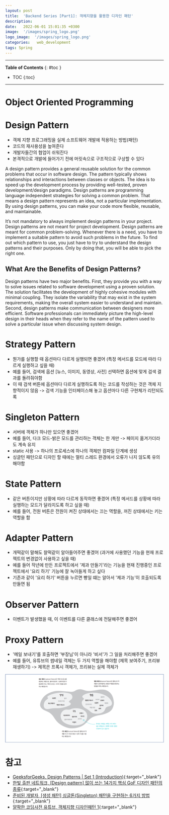 ```yaml
---
layout: post
title:  'Backend Series [Part1]: 객체지향을 활용한 디자인 패턴'
description: 
date:   2022-06-01 15:01:35 +0300
image:  '/images/spring_logo.png'
logo_image:  '/images/spring_logo.png'
categories:   web_development
tags: Spring
---
```

---

**Table of Contents**
{: #toc }
*  TOC
{:toc}

---

# Object Oriented Programming

# Design Pattern

- 객체 지향 프로그래밍을 실제 소프트웨어 개발에 적용하는 방법(패턴)
- 코드의 재사용성을 높여준다
- 개발자들간의 협업이 쉬워진다
- 본격적으로 개발에 들어가기 전에 머릿속으로 구조적으로 구상할 수 있다

A design pattern provides a general reusable solution for the common problems that occur in software design. The pattern typically shows relationships and interactions between classes or objects. The idea is to speed up the development process by providing well-tested, proven development/design paradigms. Design patterns are programming language independent strategies for solving a common problem. That means a design pattern represents an idea, not a particular implementation. By using design patterns, you can make your code more flexible, reusable, and maintainable.  

It’s not mandatory to always implement design patterns in your project. Design patterns are not meant for project development. Design patterns are meant for common problem-solving. Whenever there is a need, you have to implement a suitable pattern to avoid such problems in the future. To find out which pattern to use, you just have to try to understand the design patterns and their purposes. Only by doing that, you will be able to pick the right one.   

## What Are the Benefits of Design Patterns?
Design patterns have two major benefits. First, they provide you with a way to solve issues related to software development using a proven solution. The solution facilitates the development of highly cohesive modules with minimal coupling. They isolate the variability that may exist in the system requirements, making the overall system easier to understand and maintain. Second, design patterns make communication between designers more efficient. Software professionals can immediately picture the high-level design in their heads when they refer to the name of the pattern used to solve a particular issue when discussing system design.

# Strategy Pattern

- 뭔가를 실행할 때 옵션마다 다르게 실행되면 좋겠어 (특정 메서드를 모드에 따라 다르게 실행하고 싶을 때)
- 예를 들어, 검색에 옵션 [뉴스, 이미지, 동영상, 사전] 선택하면 옵션에 맞게 검색 결과를 돌려줘야함
- 이 때 검색 버튼에 옵션마다 다르게 실행하도록 하는 코드를 작성하는 것은 객체 지향적이지 않음 -> 검색 기능을 인터페이스해 놓고 옵션마다 다른 구현체가 리턴되도록

# Singleton Pattern

- 서버에 객체가 하나만 있으면 좋겠어
- 예를 들어, 다크 모드-밝은 모드를 관리하는 객체는 한 개만 -> 페이지 옮겨가더라도 계속 유지
- static 사용 -> 하나의 프로세스에 하나의 객체만 컴파일 단계에 생성
- 싱글턴 패턴으로 디자인 할 때에는 멀티 스레드 환경에서 오류가 나지 않도록 유의해야함

# State Pattern

- 같은 버튼이지만 상황에 따라 다르게 동작하면 좋겠어 (특정 메서드를 상황에 따라 실행하는 모드가 달라지도록 하고 싶을 때)
- 예를 들어, 전원 버튼은 전원이 켜진 상태에서는 끄는 역할을, 꺼진 상태에서는 키는 역할을 함

# Adapter Pattern

- 개떡같이 말해도 찰떡같이 알아들어주면 좋겠어 (과거에 사용했던 기능을 현재 프로젝트의 변경없이 사용하고 싶을 때)
- 예를 들어 작년에 만든 프로젝트에서 '제과 만들기'라는 기능을 현재 진행중인 프로젝트에서 '요리 하기' 기능에 잘 녹아들게 하고 싶다
- 기존과 같이 '요리 하기' 버튼을 누르면 빵일 떄는 알아서 '제과 기능'이 호출되도록 만들면 됨

# Observer Pattern

- 이벤트가 발생했을 때, 이 이벤트를 다른 클래스에 전달해주면 좋겠어

# Proxy Pattern

- '메일 보내기'를 호출하면 '부장님'이 아니라 '비서'가 그 일을 처리해주면 좋겠어
- 예를 들어, 유튜브의 썸네일 객체는 두 가지 역할을 해야함 (제목 보여주기, 프리뷰 재생하기) -> 제목은 프록시 객체가, 프리뷰는 실제 객체가

![](/images/backend_2.png)

# 참고

- [GeeksforGeeks, Design Patterns | Set 1 (Introduction)](https://www.geeksforgeeks.org/design-patterns-set-1-introduction/){:target="_blank"}
- [한빛 출판 네트워크, [Design pattern] 많이 쓰는 14가지 핵심 GoF 디자인 패턴의 종류](https://www.hanbit.co.kr/channel/category/category_view.html?cms_code=CMS8616098823){:target="_blank"}
- [준비된 개발자, [생성 패턴] 싱글톤(Singleton) 패턴을 구현하는 6가지 방법](https://readystory.tistory.com/116?category=822867){:target="_blank"}
- [얄팍한 코딩사전 유튜브, 객체지향 디자인패턴 1](https://www.youtube.com/watch?v=lJES5TQTTWE){:target="_blank"}